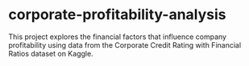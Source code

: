 # corporate-profitability-analysis
This project explores the financial factors that influence company profitability using data from the Corporate Credit Rating with Financial Ratios dataset on Kaggle.
